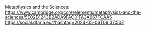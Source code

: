 Metaphysics and the Sciences: https://www.cambridge.org/core/elements/metaphysics-and-the-sciences/5E02D1243B2ADA9FAC31FA3A667FCAA5 https://social.dfaria.eu/?hashtag=2024-05-06T09:37:50Z